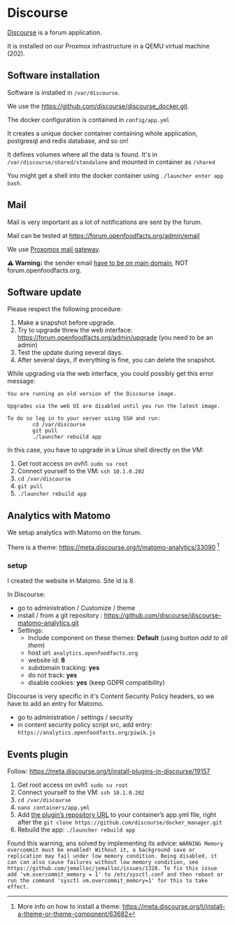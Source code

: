 # Discourse

[Discourse](https://www.discourse.org/) is a forum application.

It is installed on our Proxmox infrastructure in a QEMU virtual machine (202).

## Software installation

Software is installed in `/var/discourse`.

We use the https://github.com/discourse/discourse_docker.git.

The docker configuration is contained in `config/app.yml`

It creates a unique docker container containing whole application, postgresql and redis database, and so on!

It defines volumes where all the data is found. It's in `/var/discourse/shared/standalone` and mounted in container as `/shared`

You might get a shell into the docker container using `./launcher enter app bash`.

## Mail

Mail is very important as a lot of notifications are sent by the forum.

Mail can be tested at https://forum.openfoodfacts.org/admin/email

We use [Proxomox mail gateway](./mail.md).

**⚠ Warning:** the sender email [have to be on main domain](./mail.md#only-domain), NOT forum.openfoodfacts.org.

## Software update

Please respect the following procedure:

1. Make a snapshot before upgrade.
2. Try to upgrade threw the web interface: https://forum.openfoodfacts.org/admin/upgrade (you need to be an admin)
3. Test the update during several days.
4. After several days, if everything is fine, you can delete the snapshot.

While upgrading via the web interface, you could possibly get this error message:
```
You are running an old version of the Discourse image.

Upgrades via the web UI are disabled until you run the latest image.

To do so log in to your server using SSH and run:
		cd /var/discourse
		git pull
		./launcher rebuild app
```
In this case, you have to upgrade in a Linux shell directly on the VM:

1. Get root access on ovh1: `sudo su root`
2. Connect yourself to the VM: `ssh 10.1.0.202`
3. `cd /var/discourse`
4. `git pull`
5. `./launcher rebuild app`


## Analytics with Matomo

We setup analytics with Matomo on the forum.

There is a theme: https://meta.discourse.org/t/matomo-analytics/33090 [^install_theme]

### setup

I created the website in Matomo. Site id is 8.

In Discourse:
* go to administration / Customize / theme
* install / from a git repository : https://github.com/discourse/discourse-matomo-analytics.git 
* Settings:
  * Include component on these themes: **Default**  (using button *add to all them*)
  * host url: `analytics.openfoodfacts.org`
  * website id: **8**
  * subdomain tracking: **yes**
  * do not track: **yes**
  * disable cookies: **yes** (keep GDPR compatibility)

Discourse is very specific in it's Content Security Policy headers, so we have to add an entry for Matomo.
* go to administration / settings / security
* in content security policy script src, add entry: `https://analytics.openfoodfacts.org/piwik.js`

## Events plugin

Follow: https://meta.discourse.org/t/install-plugins-in-discourse/19157

1. Get root access on ovh1: `sudo su root`
2. Connect yourself to the VM: `ssh 10.1.0.202`
3. `cd /var/discourse`
4. `nano containers/app.yml`
5. Add [the plugin’s repository URL](https://github.com/paviliondev/discourse-events.git) to your container’s app.yml file, right after the `git clone https://github.com/discourse/docker_manager.git`
6. Rebuild the app: `./launcher rebuild app`

Found this warning, ans solved by implementing its advice:
`WARNING Memory overcommit must be enabled! Without it, a background save or replication may fail under low memory condition. Being disabled, it can can also cause failures without low memory condition, see https://github.com/jemalloc/jemalloc/issues/1328. To fix this issue add 'vm.overcommit_memory = 1' to /etc/sysctl.conf and then reboot or run the command 'sysctl vm.overcommit_memory=1' for this to take effect.`




[^install_theme]:
    More info on how to install a theme: https://meta.discourse.org/t/install-a-theme-or-theme-component/63682
